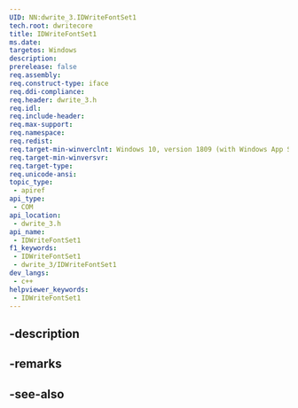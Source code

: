```yaml
---
UID: NN:dwrite_3.IDWriteFontSet1
tech.root: dwritecore
title: IDWriteFontSet1
ms.date: 
targetos: Windows
description: 
prerelease: false
req.assembly: 
req.construct-type: iface
req.ddi-compliance: 
req.header: dwrite_3.h
req.idl: 
req.include-header: 
req.max-support: 
req.namespace: 
req.redist: 
req.target-min-winverclnt: Windows 10, version 1809 (with Windows App SDK 0.5 or later)
req.target-min-winversvr: 
req.target-type: 
req.unicode-ansi: 
topic_type:
 - apiref
api_type:
 - COM
api_location:
 - dwrite_3.h
api_name:
 - IDWriteFontSet1
f1_keywords:
 - IDWriteFontSet1
 - dwrite_3/IDWriteFontSet1
dev_langs:
 - c++
helpviewer_keywords:
 - IDWriteFontSet1
---
```


## -description

## -remarks

## -see-also

